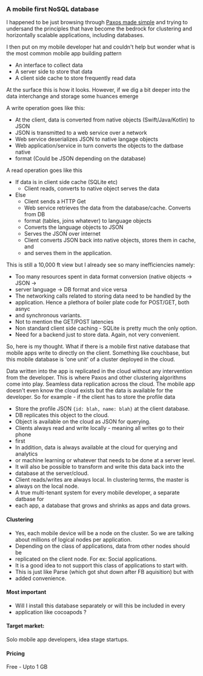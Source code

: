 ### A mobile first NoSQL database

I happened to be just browsing through [Paxos made simple]() and trying to
undersand the principles that have become the bedrock for clustering and
horizontally scalable applications, including databases.

I then put on my mobile developer hat and couldn't help but wonder what is the
most common mobile app building pattern
* An interface to collect data
* A server side to store that data
* A client side cache to store frequently read data

At the surface this is how it looks. However, if we dig a bit deeper into the
data interchange and storage some huances emerge

A write operation goes like this:
* At the client, data is converted from native objects (Swift/Java/Kotlin) to JSON
* JSON is transmitted to a web service over a network
* Web service deserializes JSON to native langage objects
* Web application/service in turn converts the objects to the datbase native
* format (Could be JSON depending on the database)

A read operation goes like this
* If data is in client side cache (SQLite etc)
    * Client reads, converts to native object serves the data
* Else
    * Client sends a HTTP Get
    * Web service retrieves the data from the database/cache. Converts from DB
    * format (tables, joins whatever) to language objects
    * Converts the language objects to JSON
    * Serves the JSON over internet
    * Client converts JSON back into native objects, stores them in cache, and
    * and serves them in the application.

This is still a 10,000 ft view but I already see so many inefficiencies namely:

* Too many resources spent in data format conversion (native objects -> JSON ->
* server language -> DB format and vice versa
* The networking calls related to storing data need to be handled by the
* application. Hence a plethora of boiler plate code for POST/GET, both asnyc
* and synchronous variants.
* Not to mention the GET/POST latencies
* Non standard client side caching - SQLite is pretty much the only option.
* Need for a backend just to store data. Again, not very convenient. 

So, here is my thought. What if there is a mobile first native database that
mobile apps write to directly on the client. Something like couchbase, but this
mobile database is 'one unit' of a cluster deployed in the cloud.

Data written into the app is replicated in the cloud without any intervention
from the developer. This is where Paxos and other clustering algorithms come
into play. Seamless data replication across the cloud. The mobile app doesn't
even know the cloud exists but the data is available for the developer. So for
example - if the client has to store the profile data

* Store the profile JSON `{id: blah, name: blah}` at the client database.
* DB replicates this object to the cloud.
* Object is available on the cloud as JSON for querying.
* Clients always read and write locally - meaning all writes go to their phone
* first
* In addition, data is always available at the cloud for querying and analytics
* or machine learning or whatever that needs to be done at a server level.
* It will also be possible to transform and write this data back into the
* database at the server/cloud. 
* Client reads/writes are always local. In clustering terms, the master is
* always on the local node.
* A true multi-tenant system for every mobile developer, a separate datbase for
* each app, a database that grows and shrinks as apps and data grows.

#### Clustering

* Yes, each mobile device will be a node on the cluster. So we are talking about
millions of logical nodes per application.
* Depending on the class of applications, data from other nodes should be
* replicated on the client node. For ex: Social applications.
* It is a good idea to not support this class of applications to start with.
* This is just like Parse (which got shut down after FB aquisition) but with
* added convenience.

#### Most important

* Will I install this database separately or will this be included in every
* application like cocoapods ?

#### Target market:
Solo mobile app developers, idea stage startups.

#### Pricing
Free - Upto 1 GB
